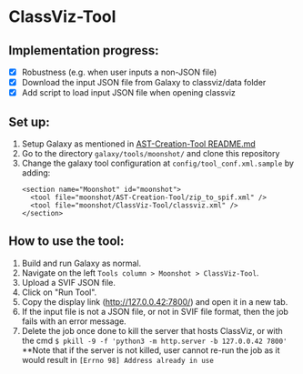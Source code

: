 # ClassViz-Tool
## Implementation progress:
- [x] Robustness (e.g. when user inputs a non-JSON file)
- [x] Download the input JSON file from Galaxy to classviz/data folder
- [x] Add script to load input JSON file when opening classviz

## Set up:
1. Setup Galaxy as mentioned in [AST-Creation-Tool README.md](https://github.com/Moonshot-SEP/AST-Creation-Tool/blob/main/README.md)
2. Go to the directory `galaxy/tools/moonshot/` and clone this repository
3. Change the galaxy tool configuration at `config/tool_conf.xml.sample` by adding:
   ```
   <section name="Moonshot" id="moonshot">
     <tool file="moonshot/AST-Creation-Tool/zip_to_spif.xml" />
     <tool file="moonshot/ClassViz-Tool/classviz.xml" />
   </section>
   ```
   
## How to use the tool:
1. Build and run Galaxy as normal.
2. Navigate on the left `Tools column > Moonshot > ClassViz-Tool`.
3. Upload a SVIF JSON file.
4. Click on "Run Tool".
5. Copy the display link (http://127.0.0.42:7800/) and open it in a new tab.
6. If the input file is not a JSON file, or not in SVIF file format, then the job fails with an error message.
4. Delete the job once done to kill the server that hosts ClassViz, or with the cmd `$ pkill -9 -f 'python3 -m http.server -b 127.0.0.42 7800'`
   **Note that if the server is not killed, user cannot re-run the job as it would result in `[Errno 98] Address already in use` 
